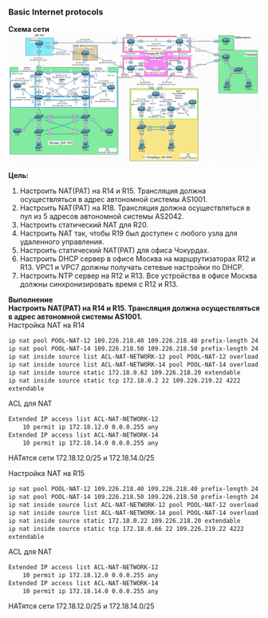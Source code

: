 ### Basic Internet protocols
**Схема сети**  
![](https://github.com/merkelev/neteng/blob/main/labs/12-Basic%20Internet%20protocols/images/2021-06-22_10-59-55.png)  

**Цель:**
1. Настроить NAT(PAT) на R14 и R15. Трансляция должна осуществляться в адрес автономной системы AS1001.  
2. Настроить NAT(PAT) на R18. Трансляция должна осуществляться в пул из 5 адресов автономной системы AS2042.  
3. Настроить статический NAT для R20.  
4. Настроить NAT так, чтобы R19 был доступен с любого узла для удаленного управления.  
5. Настроить статический NAT(PAT) для офиса Чокурдах.  
6. Настроить DHCP сервер в офисе Москва на маршрутизаторах R12 и R13. VPC1 и VPC7 должны получать сетевые настройки по DHCP.  
7. Настроить NTP сервер на R12 и R13. Все устройства в офисе Москва должны синхронизировать время с R12 и R13.  

**Выполнение**  
**Настроить NAT(PAT) на R14 и R15. Трансляция должна осуществляться в адрес автономной системы AS1001.**  
Настройка NAT на R14  
```
ip nat pool POOL-NAT-12 109.226.218.40 109.226.218.40 prefix-length 24
ip nat pool POOL-NAT-14 109.226.218.50 109.226.218.50 prefix-length 24
ip nat inside source list ACL-NAT-NETWORK-12 pool POOL-NAT-12 overload
ip nat inside source list ACL-NAT-NETWORK-14 pool POOL-NAT-14 overload
ip nat inside source static 172.18.0.62 109.226.218.20 extendable
ip nat inside source static tcp 172.18.0.2 22 109.226.219.22 4222 extendable
```  
ACL для NAT  
```
Extended IP access list ACL-NAT-NETWORK-12
    10 permit ip 172.18.12.0 0.0.0.255 any
Extended IP access list ACL-NAT-NETWORK-14
    10 permit ip 172.18.14.0 0.0.0.255 any
```  
НАТятся сети 172.18.12.0/25 и 172.18.14.0/25  

Настройка NAT на R15  
```
ip nat pool POOL-NAT-12 109.226.218.40 109.226.218.40 prefix-length 24
ip nat pool POOL-NAT-14 109.226.218.50 109.226.218.50 prefix-length 24
ip nat inside source list ACL-NAT-NETWORK-12 pool POOL-NAT-12 overload
ip nat inside source list ACL-NAT-NETWORK-14 pool POOL-NAT-14 overload
ip nat inside source static 172.18.0.22 109.226.218.20 extendable
ip nat inside source static tcp 172.18.0.66 22 109.226.219.22 4222 extendable
```  
ACL для NAT  
```
Extended IP access list ACL-NAT-NETWORK-12
    10 permit ip 172.18.12.0 0.0.0.255 any
Extended IP access list ACL-NAT-NETWORK-14
    10 permit ip 172.18.14.0 0.0.0.255 any
```  
НАТятся сети 172.18.12.0/25 и 172.18.14.0/25
